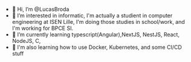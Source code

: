 - 👋 Hi, I’m @LucasBroda
- 👀 I’m interested in informatic, I'm actually a studient in computer engineering at ISEN Lille, I'm doing those studies in school/work, and I'm working for BPCE SI.
- 🌱 I’m currently learning typescript(Angular),NextJS, NestJS, React, NodeJS, C, 
- 🌱 I'm also learning how to use Docker, Kubernetes, and some CI/CD stuff


<!---
LucasBroda/LucasBroda is a ✨ special ✨ repository because its `README.md` (this file) appears on your GitHub profile.
You can click the Preview link to take a look at your changes.
--->
